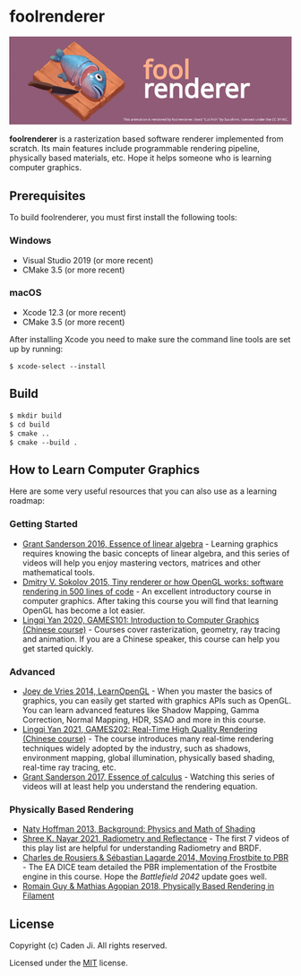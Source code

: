 # foolrenderer

![teaser image](teaser.gif)

**foolrenderer** is a rasterization based software renderer implemented from
scratch. Its main features include programmable rendering pipeline, physically
based materials, etc. Hope it helps someone who is learning computer graphics.

## Prerequisites

To build foolrenderer, you must first install the following tools:

### Windows

- Visual Studio 2019 (or more recent)
- CMake 3.5 (or more recent)

### macOS

- Xcode 12.3 (or more recent)
- CMake 3.5 (or more recent)

After installing Xcode you need to make sure the command line tools are set up
by running:

```console
$ xcode-select --install
```

## Build

```console
$ mkdir build
$ cd build
$ cmake ..
$ cmake --build .
```

## How to Learn Computer Graphics

Here are some very useful resources that you can also use as a learning roadmap:

### Getting Started

- [Grant Sanderson 2016, Essence of linear algebra](https://www.youtube.com/playlist?list=PLZHQObOWTQDPD3MizzM2xVFitgF8hE_ab) -
Learning graphics requires knowing the basic concepts of linear algebra, and
this series of videos will help you enjoy mastering vectors, matrices and other
mathematical tools.
- [Dmitry V. Sokolov 2015, Tiny renderer or how OpenGL works: software rendering in 500 lines of code](https://github.com/ssloy/tinyrenderer) -
An excellent introductory course in computer graphics. After taking this course
you will find that learning OpenGL has become a lot easier.
- [Lingqi Yan 2020, GAMES101: Introduction to Computer Graphics (Chinese course)](https://sites.cs.ucsb.edu/~lingqi/teaching/games101.html) -
Courses cover rasterization, geometry, ray tracing and animation. If you are a
Chinese speaker, this course can help you get started quickly.

### Advanced

- [Joey de Vries 2014, LearnOpenGL](https://learnopengl.com/) -
When you master the basics of graphics, you can easily get started with graphics
APIs such as OpenGL. You can learn advanced features like Shadow Mapping, Gamma
Correction, Normal Mapping, HDR, SSAO and more in this course.
- [Lingqi Yan 2021, GAMES202: Real-Time High Quality Rendering (Chinese course)](https://sites.cs.ucsb.edu/~lingqi/teaching/games202.html) -
The course introduces many real-time rendering techniques widely adopted by the
industry, such as shadows, environment mapping, global illumination, physically
based shading, real-time ray tracing, etc.
- [Grant Sanderson 2017, Essence of calculus](https://www.youtube.com/playlist?list=PLZHQObOWTQDMsr9K-rj53DwVRMYO3t5Yr) -
Watching this series of videos will at least help you understand the rendering
equation.

### Physically Based Rendering

- [Naty Hoffman 2013, Background: Physics and Math of Shading](https://blog.selfshadow.com/publications/s2013-shading-course/hoffman/s2013_pbs_physics_math_notes.pdf)
- [Shree K. Nayar 2021, Radiometry and Reflectance](https://www.youtube.com/playlist?list=PL2zRqk16wsdpyQNZ6WFlGQtDICpzzQ925) -
The first 7 videos of this play list are helpful for understanding Radiometry
and BRDF.
- [Charles de Rousiers & Sébastian Lagarde 2014, Moving Frostbite to PBR](https://www.ea.com/frostbite/news/moving-frostbite-to-pb) -
The EA DICE team detailed the PBR implementation of the Frostbite engine in this
course. Hope the *Battlefield 2042* update goes well.
- [Romain Guy & Mathias Agopian 2018, Physically Based Rendering in Filament](https://google.github.io/filament/Filament.html)

## License

Copyright (c) Caden Ji. All rights reserved.

Licensed under the [MIT](LICENSE) license.

